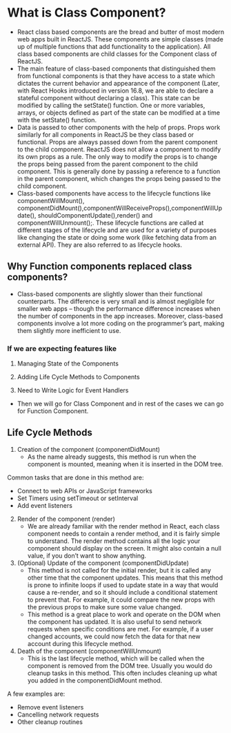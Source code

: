 # What is Class Component?

- React class based components are the bread and butter of most modern web apps built in ReactJS. These components are simple classes (made up of multiple functions that add functionality to the application). All class based components are child classes for the Component class of ReactJS.
- The main feature of class-based components that distinguished them from functional components is that they have access to a state which dictates the current behavior and appearance of the component (Later, with React Hooks introduced in version 16.8, we are able to declare a stateful component without declaring a class). This state can be modified by calling the setState() function. One or more variables, arrays, or objects defined as part of the state can be modified at a time with the setState() function.
- Data is passed to other components with the help of props. Props work similarly for all components in ReactJS be they class based or functional. Props are always passed down from the parent component to the child component. ReactJS does not allow a component to modify its own props as a rule. The only way to modify the props is to change the props being passed from the parent component to the child component. This is generally done by passing a reference to a function in the parent component, which changes the props being passed to the child component.
- Class-based components have access to the lifecycle functions like componentWillMount(), componentDidMount(),componentWillReceiveProps(),componentWillUpdate(), shouldComponentUpdate(),render() and componentWillUnmount();. These lifecycle functions are called at different stages of the lifecycle and are used for a variety of purposes like changing the state or doing some work (like fetching data from an external API). They are also referred to as lifecycle hooks.

## Why Function components replaced class components?

- Class-based components are slightly slower than their functional counterparts. The difference is very small and is almost negligible for smaller web apps – though the performance difference increases when the number of components in the app increases. Moreover, class-based components involve a lot more coding on the programmer’s part, making them slightly more inefficient to use.

### If we are expecting features like

1. Managing State of the Components

2. Adding Life Cycle Methods to Components

3. Need to Write Logic for Event Handlers

- Then we will go for Class Component and in rest of the cases we can go for Function Component.

## Life Cycle Methods

1. Creation of the component (componentDidMount)
   - As the name already suggests, this method is run when the component is mounted, meaning when it is inserted in the DOM tree.

Common tasks that are done in this method are:

- Connect to web APIs or JavaScript frameworks
- Set Timers using setTimeout or setInterval
- Add event listeners

2. Render of the component (render)
   - We are already familiar with the render method in React, each class component needs to contain a render method, and it is fairly simple to understand. The render method contains all the logic your component should display on the screen. It might also contain a null value, if you don’t want to show anything.
3. (Optional) Update of the component (componentDidUpdate)
   - This method is not called for the initial render, but it is called any other time that the component updates. This means that this method is prone to infinite loops if used to update state in a way that would cause a re-render, and so it should include a conditional statement to prevent that. For example, it could compare the new props with the previous props to make sure some value changed.
   - This method is a great place to work and operate on the DOM when the component has updated. It is also useful to send network requests when specific conditions are met. For example, if a user changed accounts, we could now fetch the data for that new account during this lifecycle method.
4. Death of the component (componentWillUnmount)
   - This is the last lifecycle method, which will be called when the component is removed from the DOM tree. Usually you would do cleanup tasks in this method. This often includes cleaning up what you added in the componentDidMount method.

A few examples are:

- Remove event listeners
- Cancelling network requests
- Other cleanup routines
